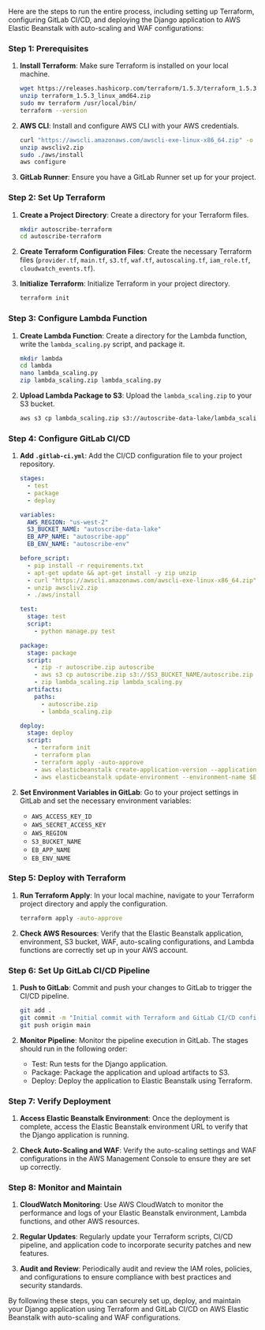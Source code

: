 Here are the steps to run the entire process, including setting up Terraform, configuring GitLab CI/CD, and deploying the Django application to AWS Elastic Beanstalk with auto-scaling and WAF configurations:

### Step 1: Prerequisites

1. **Install Terraform**: Make sure Terraform is installed on your local machine.
   ```bash
   wget https://releases.hashicorp.com/terraform/1.5.3/terraform_1.5.3_linux_amd64.zip
   unzip terraform_1.5.3_linux_amd64.zip
   sudo mv terraform /usr/local/bin/
   terraform --version
   ```

2. **AWS CLI**: Install and configure AWS CLI with your AWS credentials.
   ```bash
   curl "https://awscli.amazonaws.com/awscli-exe-linux-x86_64.zip" -o "awscliv2.zip"
   unzip awscliv2.zip
   sudo ./aws/install
   aws configure
   ```

3. **GitLab Runner**: Ensure you have a GitLab Runner set up for your project.

### Step 2: Set Up Terraform

1. **Create a Project Directory**: Create a directory for your Terraform files.
   ```bash
   mkdir autoscribe-terraform
   cd autoscribe-terraform
   ```

2. **Create Terraform Configuration Files**: Create the necessary Terraform files (`provider.tf`, `main.tf`, `s3.tf`, `waf.tf`, `autoscaling.tf`, `iam_role.tf`, `cloudwatch_events.tf`).

3. **Initialize Terraform**: Initialize Terraform in your project directory.
   ```bash
   terraform init
   ```

### Step 3: Configure Lambda Function

1. **Create Lambda Function**: Create a directory for the Lambda function, write the `lambda_scaling.py` script, and package it.
   ```bash
   mkdir lambda
   cd lambda
   nano lambda_scaling.py
   zip lambda_scaling.zip lambda_scaling.py
   ```

2. **Upload Lambda Package to S3**: Upload the `lambda_scaling.zip` to your S3 bucket.
   ```bash
   aws s3 cp lambda_scaling.zip s3://autoscribe-data-lake/lambda_scaling.zip
   ```

### Step 4: Configure GitLab CI/CD

1. **Add `.gitlab-ci.yml`**: Add the CI/CD configuration file to your project repository.
   ```yaml
   stages:
     - test
     - package
     - deploy

   variables:
     AWS_REGION: "us-west-2"
     S3_BUCKET_NAME: "autoscribe-data-lake"
     EB_APP_NAME: "autoscribe-app"
     EB_ENV_NAME: "autoscribe-env"

   before_script:
     - pip install -r requirements.txt
     - apt-get update && apt-get install -y zip unzip
     - curl "https://awscli.amazonaws.com/awscli-exe-linux-x86_64.zip" -o "awscliv2.zip"
     - unzip awscliv2.zip
     - ./aws/install

   test:
     stage: test
     script:
       - python manage.py test

   package:
     stage: package
     script:
       - zip -r autoscribe.zip autoscribe
       - aws s3 cp autoscribe.zip s3://$S3_BUCKET_NAME/autoscribe.zip
       - zip lambda_scaling.zip lambda_scaling.py
     artifacts:
       paths:
         - autoscribe.zip
         - lambda_scaling.zip

   deploy:
     stage: deploy
     script:
       - terraform init
       - terraform plan
       - terraform apply -auto-approve
       - aws elasticbeanstalk create-application-version --application-name $EB_APP_NAME --version-label v1 --source-bundle S3Bucket=$S3_BUCKET_NAME,S3Key=autoscribe.zip
       - aws elasticbeanstalk update-environment --environment-name $EB_ENV_NAME --version-label v1
   ```

2. **Set Environment Variables in GitLab**: Go to your project settings in GitLab and set the necessary environment variables:
   - `AWS_ACCESS_KEY_ID`
   - `AWS_SECRET_ACCESS_KEY`
   - `AWS_REGION`
   - `S3_BUCKET_NAME`
   - `EB_APP_NAME`
   - `EB_ENV_NAME`

### Step 5: Deploy with Terraform

1. **Run Terraform Apply**: In your local machine, navigate to your Terraform project directory and apply the configuration.
   ```bash
   terraform apply -auto-approve
   ```

2. **Check AWS Resources**: Verify that the Elastic Beanstalk application, environment, S3 bucket, WAF, auto-scaling configurations, and Lambda functions are correctly set up in your AWS account.

### Step 6: Set Up GitLab CI/CD Pipeline

1. **Push to GitLab**: Commit and push your changes to GitLab to trigger the CI/CD pipeline.
   ```bash
   git add .
   git commit -m "Initial commit with Terraform and GitLab CI/CD configuration"
   git push origin main
   ```

2. **Monitor Pipeline**: Monitor the pipeline execution in GitLab. The stages should run in the following order:
   - Test: Run tests for the Django application.
   - Package: Package the application and upload artifacts to S3.
   - Deploy: Deploy the application to Elastic Beanstalk using Terraform.

### Step 7: Verify Deployment

1. **Access Elastic Beanstalk Environment**: Once the deployment is complete, access the Elastic Beanstalk environment URL to verify that the Django application is running.

2. **Check Auto-Scaling and WAF**: Verify the auto-scaling settings and WAF configurations in the AWS Management Console to ensure they are set up correctly.

### Step 8: Monitor and Maintain

1. **CloudWatch Monitoring**: Use AWS CloudWatch to monitor the performance and logs of your Elastic Beanstalk environment, Lambda functions, and other AWS resources.

2. **Regular Updates**: Regularly update your Terraform scripts, CI/CD pipeline, and application code to incorporate security patches and new features.

3. **Audit and Review**: Periodically audit and review the IAM roles, policies, and configurations to ensure compliance with best practices and security standards.

By following these steps, you can securely set up, deploy, and maintain your Django application using Terraform and GitLab CI/CD on AWS Elastic Beanstalk with auto-scaling and WAF configurations.